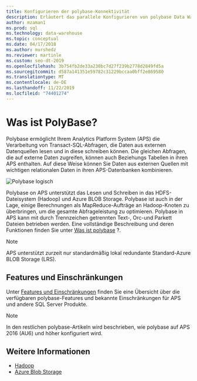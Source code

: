 ```yaml
---
title: Konfigurieren der polybase-Konnektivität
description: Erläutert das parallele Konfigurieren von polybase Data Warehouse zum Herstellen einer Verbindung mit externen Hadoop-oder Microsoft Azure Storage-BLOB-Datenquellen. Verwenden Sie polybase zum Ausführen von Abfragen, die Daten aus mehreren Quellen integrieren, einschließlich Hadoop, Azure BLOB Storage und parallel Data Warehouse.
author: mzaman1
ms.prod: sql
ms.technology: data-warehouse
ms.topic: conceptual
ms.date: 04/17/2018
ms.author: murshedz
ms.reviewer: martinle
ms.custom: seo-dt-2019
ms.openlocfilehash: 3b754fb2de33a230bc7d27f239b2778d2849fd5a
ms.sourcegitcommit: d587a141351e59782c31229bccaa0bff2e869580
ms.translationtype: MT
ms.contentlocale: de-DE
ms.lasthandoff: 11/22/2019
ms.locfileid: "74401274"
---
```

# <a name="what-is-polybase"></a>Was ist PolyBase?
Polybase ermöglicht Ihrem Analytics Platform System (APS) die Verarbeitung von Transact-SQL-Abfragen, die Daten aus externen Datenquellen lesen und in diese schreiben können. Die gleichen Abfragen, die auf externe Daten zugreifen, können auch Beziehungs Tabellen in ihren APS enthalten. Auf diese Weise können Sie Daten aus externen Quellen mit wichtigen relationalen Daten in ihren APS-Datenbanken kombinieren.

![Polybase logisch](media/polybase/polybase-logical.png)

Polybase on APS unterstützt das Lesen und Schreiben in das HDFS-Dateisystem (Hadoop) und Azure BLOB Storage. Polybase ist auch in der Lage, einige Berechnungen als MapReduce-Aufträge an Hadoop-Knoten zu überbringen, um die gesamte Abfrageleistung zu optimieren. Polybase in APS kann mit durch Trennzeichen getrennten Text-, Orc-und Parkett Dateien betrieben werden. Eine vollständige Beschreibung und deren Funktionen finden Sie unter [Was ist polybase](https://docs.microsoft.com/sql/relational-databases/polybase/polybase-guide) ?.

> [!NOTE]
> APS unterstützt zurzeit nur standardmäßig lokal redundante Standard-Azure BLOB Storage (LRS).

## <a name="features-and-limitations"></a>Features und Einschränkungen
Unter [Features und Einschränkungen](https://docs.microsoft.com/sql/relational-databases/polybase/polybase-versioned-feature-summary) finden Sie eine Übersicht über die verfügbaren polybase-Features und bekannte Einschränkungen für APS und andere SQL Server Produkte.

> [!NOTE] 
> In den restlichen polybase-Artikeln wird beschrieben, wie polybase auf APS 2016 (AU6) und höher konfiguriert wird.

## <a name="see-also"></a>Weitere Informationen
- [Hadoop](polybase-configure-hadoop.md)
- [Azure Blob Storage](polybase-configure-azure-blob-storage.md)
<!-- MISSING LINKS [PolyBase &#40;SQL Server PDW&#41;](../sqlpdw/polybase-sql-server-pdw.md)  -->  
  
